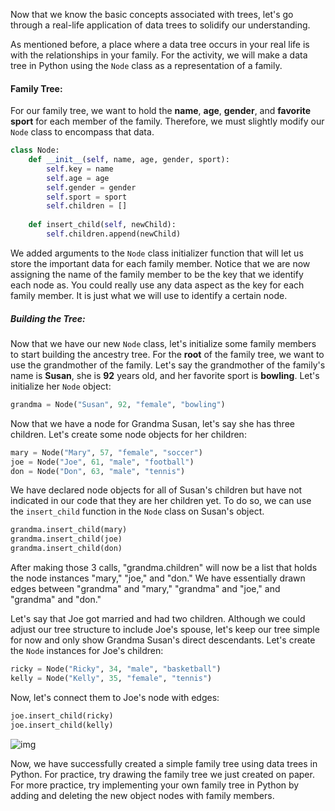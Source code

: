 <!--title={Real Life Application of Trees}-->

<!--badges={Algorithms:5,Python:5}-->

<!--concepts={The Node}-->

Now that we know the basic concepts associated with trees, let's go through a real-life application of data trees to solidify our understanding.

As mentioned before, a place where a data tree occurs in your real life is with the relationships in your family. For the activity, we will make a data tree in Python using the `Node` class as a representation of a family.

#### Family Tree:

For our family tree, we want to hold the **name**, **age**, **gender**, and **favorite sport** for each member of the family. Therefore, we must slightly modify our `Node` class to encompass that data.

```Python
class Node:
    def __init__(self, name, age, gender, sport):
        self.key = name
        self.age = age
        self.gender = gender
        self.sport = sport
        self.children = []
    
    def insert_child(self, newChild):
        self.children.append(newChild)
```

We added arguments to the `Node` class initializer function that will let us store the important data for each family member. Notice that we are now assigning the name of the family member to be the key that we identify each node as. You could really use any data aspect as the key for each family member. It is just what we will use to identify a certain node.

##### Building the Tree:

Now that we have our new `Node` class, let's initialize some family members to start building the ancestry tree. For the **root** of the family tree, we want to use the grandmother of the family. Let's say the grandmother of the family's name is **Susan**, she is **92** years old, and her favorite sport is **bowling**. Let's initialize her `Node` object:

```Python
grandma = Node("Susan", 92, "female", "bowling")
```

Now that we have a node for Grandma Susan, let's say she has three children. Let's create some node objects for her children:

```Python
mary = Node("Mary", 57, "female", "soccer")
joe = Node("Joe", 61, "male", "football")
don = Node("Don", 63, "male", "tennis")
```

We have declared node objects for all of Susan's children but have not indicated in our code that they are her children yet. To do so, we can use the `insert_child` function in the `Node` class on Susan's object.

```Python
grandma.insert_child(mary)
grandma.insert_child(joe)
grandma.insert_child(don)
```

After making those 3 calls, "grandma.children" will now be a list that holds the node instances "mary," "joe," and "don." We have essentially drawn edges between "grandma" and "mary," "grandma" and "joe," and "grandma" and "don." 

Let's say that Joe got married and had two children. Although we could adjust our tree structure to include Joe's spouse, let's keep our tree simple for now and only show Grandma Susan's direct descendants. Let's create the `Node` instances for Joe's children:

```Python
ricky = Node("Ricky", 34, "male", "basketball")
kelly = Node("Kelly", 35, "female", "tennis")
```

Now, let's connect them to Joe's node with edges:

```Python
joe.insert_child(ricky)
joe.insert_child(kelly)
```

![img](https://i.imgur.com/pshjK2F.png)

Now, we have successfully created a simple family tree using data trees in Python. For practice, try drawing the family tree we just created on paper. For more practice, try implementing your own family tree in Python by adding and deleting the new object nodes with family members.

